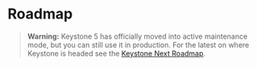 <!--[meta]
section: roadmap
title: Roadmap
order: 1
[meta]-->

# Roadmap

> **Warning:** Keystone 5 has officially moved into active maintenance mode, but you can still use it in production. For the latest on where Keystone is headed see the [Keystone Next Roadmap](http://next.keystonejs.com/roadmap).
